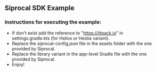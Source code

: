 ## Siprocal SDK Example

### Instructions for executing the example:
* If don't exist add the reference to "https://jitpack.io" in settings.gradle.kts (for Helios or Hestia variant).
* Replace the siprocal-config.json file in the assets folder with the one provided by Siprocal.
* Replace the library variant in the app-level Gradle file with the one provided by Siprocal.
* Enjoy!
